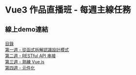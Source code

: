 # Vue3 作品直播班 - 每週主線任務
## 線上demo連結
###
  [目錄](https://sheepndw.github.io/vue3-homeworks/) <br>
  [第一週 - 從函式拆解認識設計模式](https://sheepndw.github.io/vue3-homeworks/week1/index.html) <br>
  [第二週 - RESTful API 串接](https://sheepndw.github.io/vue3-homeworks/week2/login.html) <br>
  [第三週 - 熟練 Vue.js](https://sheepndw.github.io/vue3-homeworks/week3/login.html) <br>
  [第四週 - 元件化](https://sheepndw.github.io/vue3-homeworks/week4/login.html) <br>
